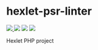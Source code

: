 # hexlet-psr-linter
<a href="https://travis-ci.org/ZaRlem/hexlet-psr-linter"><img src="https://travis-ci.org/ZaRlem/hexlet-psr-linter.svg?branch=master"/>
<a href="https://codeclimate.com/github/ZaRlem/hexlet-psr-linter"><img src="https://codeclimate.com/github/ZaRlem/hexlet-psr-linter/badges/gpa.svg" /></a>
<a href="https://codeclimate.com/github/ZaRlem/hexlet-psr-linter/coverage"><img src="https://codeclimate.com/github/ZaRlem/hexlet-psr-linter/badges/coverage.svg" /></a>
<a href="https://codeclimate.com/github/ZaRlem/hexlet-psr-linter"><img src="https://codeclimate.com/github/ZaRlem/hexlet-psr-linter/badges/issue_count.svg" /></a>

Hexlet PHP project

